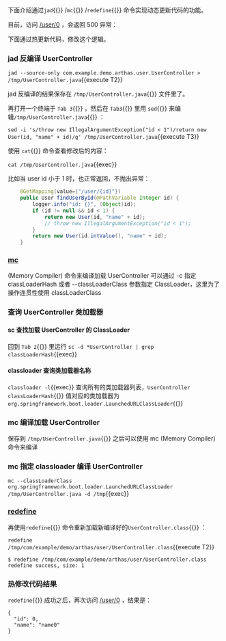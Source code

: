 下面介绍通过`jad`{{}} /`mc`{{}} /`redefine`{{}} 命令实现动态更新代码的功能。

目前，访问 [/user/0]({{TRAFFIC_HOST1_80}}/user/0) ，会返回 500 异常：

下面通过热更新代码，修改这个逻辑。

### jad 反编译 UserController

`jad --source-only com.example.demo.arthas.user.UserController > /tmp/UserController.java`{{execute T2}}

jad 反编译的结果保存在 `/tmp/UserController.java`{{}} 文件里了。

再打开一个终端于 `Tab 3`{{}} ，然后在 `Tab3`{{}} 里用 `sed`{{}} 来编辑`/tmp/UserController.java`{{}} ：

`sed -i 's/throw new IllegalArgumentException("id < 1")/return new User(id, "name" + id)/g' /tmp/UserController.java`{{execute T3}}

使用 `cat`{{}} 命令查看修改后的内容：

`cat /tmp/UserController.java`{{exec}}

比如当 user id 小于 1 时，也正常返回，不抛出异常：

```java
    @GetMapping(value={"/user/{id}"})
    public User findUserById(@PathVariable Integer id) {
        logger.info("id: {}", (Object)id);
        if (id != null && id < 1) {
			return new User(id, "name" + id);
            // throw new IllegalArgumentException("id < 1");
        }
        return new User(id.intValue(), "name" + id);
    }
```

### [mc](https://arthas.aliyun.com/doc/mc.html)

(Memory Compiler) 命令来编译加载 UserController
可以通过 -c 指定 classLoaderHash 或者 --classLoaderClass 参数指定 ClassLoader，这里为了操作连贯性使用 classLoaderClass

### 查询 UserController 类加载器

#### sc 查找加载 UserController 的 ClassLoader

回到 `Tab 2`{{}} 里运行 `sc -d *UserController | grep classLoaderHash`{{exec}}

#### classloader 查询类加载器名称

`classloader -l`{{exec}} 查询所有的类加载器列表，`UserController classLoaderHash`{{}} 值对应的类加载器为 `org.springframework.boot.loader.LaunchedURLClassLoader`{{}}

### mc 编译加载 UserController

保存到 `/tmp/UserController.java`{{}} 之后可以使用 mc (Memory Compiler) 命令来编译

### mc 指定 classloader 编译 UserController

`mc --classLoaderClass org.springframework.boot.loader.LaunchedURLClassLoader /tmp/UserController.java -d /tmp`{{exec}}

### [redefine](https://arthas.aliyun.com/doc/redefine.html)

再使用`redefine`{{}} 命令重新加载新编译好的`UserController.class`{{}} ：

`redefine /tmp/com/example/demo/arthas/user/UserController.class`{{execute T2}}

```
$ redefine /tmp/com/example/demo/arthas/user/UserController.class
redefine success, size: 1
```

### 热修改代码结果

`redefine`{{}} 成功之后，再次访问 [/user/0]({{TRAFFIC_HOST1_80}}/user/0) ，结果是：

```
{
  "id": 0,
  "name": "name0"
}
```
